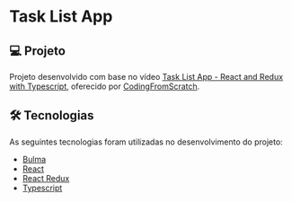 # Task List App

## 💻 Projeto

Projeto desenvolvido com base no vídeo [Task List App - React and Redux with Typescript][video], oferecido por [CodingFromScratch][channel].

## 🛠 Tecnologias

As seguintes tecnologias foram utilizadas no desenvolvimento do projeto:

- [Bulma][bulma]
- [React][react]
- [React Redux][react-redux]
- [Typescript][typescript]

[bulma]: https://bulma.io/
[channel]: https://www.youtube.com/channel/UCS2UjgEPEybOx1toY7aKRJg
[react]: https://reactjs.org/
[react-redux]: https://react-redux.js.org/
[typescript]: https://www.typescriptlang.org/
[video]: https://www.youtube.com/watch?v=uymkMrlbAR8
